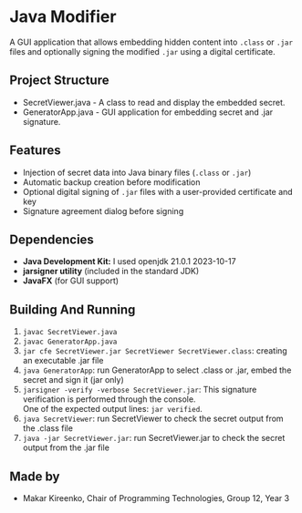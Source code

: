 # Java Modifier

A GUI application that allows embedding hidden content into `.class` or `.jar` files and optionally signing the modified `.jar` using a digital certificate.

## Project Structure

- SecretViewer.java - A class to read and display the embedded secret.
- GeneratorApp.java - GUI application for embedding secret and .jar signature.

## Features

- Injection of secret data into Java binary files (`.class` or `.jar`)
- Automatic backup creation before modification
- Optional digital signing of `.jar` files with a user-provided certificate and key
- Signature agreement dialog before signing

## Dependencies

- **Java Development Kit:** I used openjdk 21.0.1 2023-10-17
- **jarsigner utility** (included in the standard JDK)
- **JavaFX** (for GUI support)

## Building And Running

1. `javac SecretViewer.java`
2. `javac GeneratorApp.java`
3. `jar cfe SecretViewer.jar SecretViewer SecretViewer.class`: сreating an executable .jar file
4. `java GeneratorApp`: run GeneratorApp to select .class or .jar, embed the secret and sign it (jar only)
5. `jarsigner -verify -verbose SecretViewer.jar`: This signature verification is performed through the console.<br>
   One of the expected output lines: `jar verified`.
6. `java SecretViewer`: run SecretViewer to check the secret output from the .class file
7. `java -jar SecretViewer.jar`: run SecretViewer.jar to check the secret output from the .jar file

## Made by

- Makar Kireenko, Chair of Programming Technologies, Group 12, Year 3

